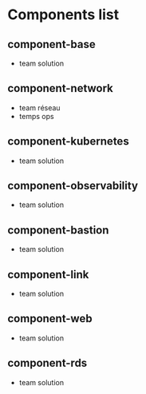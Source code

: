 # Components list

## component-base

- team solution

## component-network

- team réseau
- temps ops

## component-kubernetes

- team solution

## component-observability

- team solution

## component-bastion

- team solution

## component-link

- team solution

## component-web

- team solution

## component-rds

- team solution
